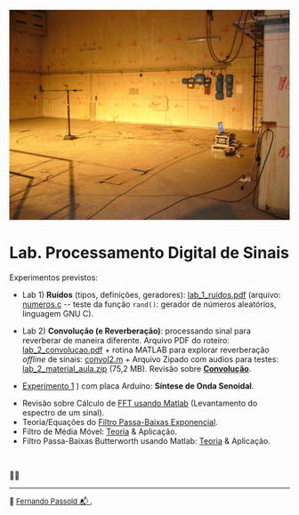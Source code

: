 <!-- title: Lab. Processamento Digital de Sinais -->

![p1010913](Lab_2/p1010913.jpg)

# Lab. Processamento Digital de Sinais

Experimentos previstos:

* Lab 1) **Ruídos** (tipos, definições, geradores):  [lab_1_ruidos.pdf](Lab_1/lab_1_ruidos.pdf) (arquivo:  [numeros.c](Lab_1/numeros.c)  -- teste da função `rand()`: gerador de números aleatórios, linguagem GNU C).

* Lab 2) **Convolução (e Reverberação)**: processando sinal para reverberar de maneira diferente.
  Arquivo PDF do roteiro:  [lab_2_convolucao.pdf](Lab_2/lab_2_convolucao.pdf)  + rotina MATLAB para explorar reverberação *offline* de sinais:   [convol2.m](Lab_2/convol2.m) + Arquivo Zipado com audios para testes:  [lab_2_material_aula.zip](Lab_2/lab_2_material_aula.zip) (75,2 MB).
  Revisão sobre **[Convolução](Convolucao/convolucao.html)**.

  <!--Usando ISR no Arduino ([material teórico](https://fpassold.github.io/Lab_Controle_2/Arduino_Int/Arduino_Int.html)).-->

  <!--Exemplo de síntese de [Onda Senoidal de 40 Hz](https://fpassold.github.io/Lab_Controle_2/Projeto_Final/gerador_senoidal.html) usando ISR no Arduino e saída PWM *default* (função `analogWrite()`) $+$ filtro analógico passa-baixas.</br>-->

  <!--Exemplo de [Onda Triangular de 0,1 Hz](https://fpassold.github.io/Lab_Controle_2/Projeto_Final/onda_triangular.html) usando ISR.</br>-->
  <!--*(Uso da interface do Arduino >> Tools >> Serial Plotter, para visualizar a onda gerada)*-->

  <!--[Gerador Onda Senoidal](lab_4/lab_4_gerador_senoidal.html) usando Arduíno, conversor DAC I2C e ISR.-->

* [Experimento 1](2024_2/exp_1_sintese_senoide.html) ) com placa Arduíno: **Síntese de Onda Senoidal**.



<!--* [Lab 3) trabalho 3 para 2023.2](Lab_3/lab3_trabalho_2023_2.html).-->


* Revisão sobre Cálculo de [FFT usando Matlab](https://fpassold.github.io/Process_Sinais/usando_fft_matlab.html) (Levantamento do espectro de um sinal).
* Teoria/Equações do [Filtro Passa-Baixas Exponencial](Filtro/filtro_exponencial.html).
* Filtro de Média Móvel: [Teoria](https://fpassold.github.io/Process_Sinais/media_movel.html) & Aplicação.
* Filtro Passa-Baixas Butterworth usando Matlab: [Teoria](https://fpassold.github.io/Process_Sinais/butter1.html) & Aplicação.

<!--* [Explorando o Espectro com a Transformada de Fourier](lab_5_transf_fourier/lab_5_trans_fourier.html)-->

&nbsp;

:construction_worker_man: 

---

<font size="2">🌊 [Fernando Passold](https://fpassold.github.io/)[ 📬 ](mailto:fpassold@gmail.com), <script language="JavaScript"><!-- Hide JavaScript...
var LastUpdated = document.lastModified;
document.writeln ("página criada em 02/11/2023; atualizada em " + LastUpdated); // End Hiding -->
</script></font>